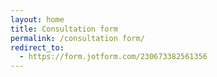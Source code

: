 ```yaml
---
layout: home
title: Consultation form
permalink: /consultation form/
redirect_to:
  - https://form.jotform.com/230673382561356
---
```


